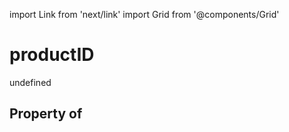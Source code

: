 import Link from 'next/link'
import Grid from '@components/Grid'

# productID

undefined

## Property of



